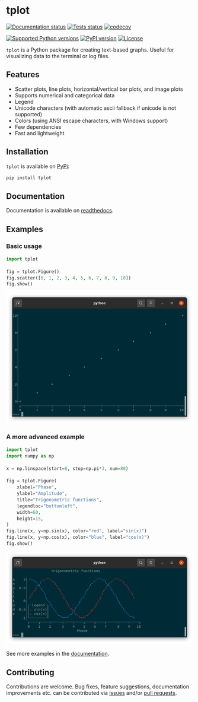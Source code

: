 # tplot

[![Documentation status](https://readthedocs.org/projects/tplot/badge/)](https://tplot.readthedocs.io/en/latest/)
[![Tests status](https://github.com/JeroenDelcour/tplot/actions/workflows/tests.yml/badge.svg)](https://github.com/JeroenDelcour/tplot/actions/workflows/tests.yml)
[![codecov](https://codecov.io/gh/JeroenDelcour/tplot/branch/master/graph/badge.svg?token=WXH7I3BGEO)](https://codecov.io/gh/JeroenDelcour/tplot)
 
[![Supported Python versions](https://img.shields.io/pypi/pyversions/tplot)](https://pypi.org/project/tplot/)
[![PyPI version](https://img.shields.io/pypi/v/tplot)](https://pypi.org/project/tplot/)
[![License](https://img.shields.io/github/license/jeroendelcour/tplot)](https://github.com/JeroenDelcour/tplot/blob/master/LICENSE)

`tplot` is a Python package for creating text-based graphs. Useful for visualizing data to the terminal or log files.

## Features

- Scatter plots, line plots, horizontal/vertical bar plots, and image plots
- Supports numerical and categorical data
- Legend
- Unicode characters (with automatic ascii fallback if unicode is not supported)
- Colors (using ANSI escape characters, with Windows support)
- Few dependencies
- Fast and lightweight

## Installation

`tplot` is available on [PyPi](https://pypi.org/project/tplot/):

```bash
pip install tplot
```

## Documentation

Documentation is available on [readthedocs](https://tplot.readthedocs.io/en/latest/).

## Examples

### Basic usage

```python
import tplot

fig = tplot.Figure()
fig.scatter([0, 1, 2, 3, 4, 5, 6, 7, 8, 9, 10])
fig.show()
```

![Basic example](docs/images/basic.png)

### A more advanced example

```python
import tplot
import numpy as np

x = np.linspace(start=0, stop=np.pi*3, num=80)

fig = tplot.Figure(
    xlabel="Phase",
    ylabel="Amplitude",
    title="Trigonometric functions",
    legendloc="bottomleft",
    width=60,
    height=15,
)
fig.line(x, y=np.sin(x), color="red", label="sin(x)")
fig.line(x, y=np.cos(x), color="blue", label="cos(x)")
fig.show()
```

![Advanced example](docs/images/advanced.png)

See more examples in the [documentation](https://tplot.readthedocs.io/en/latest/).

## Contributing

Contributions are welcome. Bug fixes, feature suggestions, documentation improvements etc. can be contributed via [issues](https://github.com/JeroenDelcour/tplot/issues) and/or [pull requests](https://github.com/JeroenDelcour/tplot/pulls).
